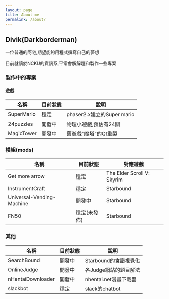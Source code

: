 ```yaml
---
layout: page
title: About me
permalink: /about/
---
```


## Divik(Darkborderman)

一位普通的阿宅,期望能夠用程式撰寫自己的夢想

目前就讀於NCKU的資訊系,平常會解解題和製作一些專案

### 製作中的專案

#### 遊戲

| 名稱 | 目前狀態 | 說明 |
| -------- | -------- | -------- |
| SuperMario | 穩定 | phaser2.x建立的Super mario |
| 24puzzles | 開發中 | 物理小遊戲,預估有24關 |
| MagicTower | 開發中 | 舊遊戲"魔塔"的Qt重製 |

### 模組(mods)

| 名稱 | 目前狀態 | 對應遊戲 |
| -------- | -------- | -------- |
| Get more arrow | 穩定 | The Elder Scroll V: Skyrim |
| InstrumentCraft | 穩定 | Starbound |
| Universal-Vending-Machine | 開發中 | Starbound |
| FN50 | 穩定(未發佈) | Starbound |

### 其他

| 名稱 | 目前狀態 | 說明 |
| -------- | -------- | -------- |
| SearchBound | 開發中 | Starbound的食譜視覺化 |
| OnlineJudge | 開發中 | 各Judge網站的題目解法 |
| nHentaiDownloader | 開發中 | nhentai.net漫畫下載器 |
| slackbot | 穩定 | slack的chatbot |

